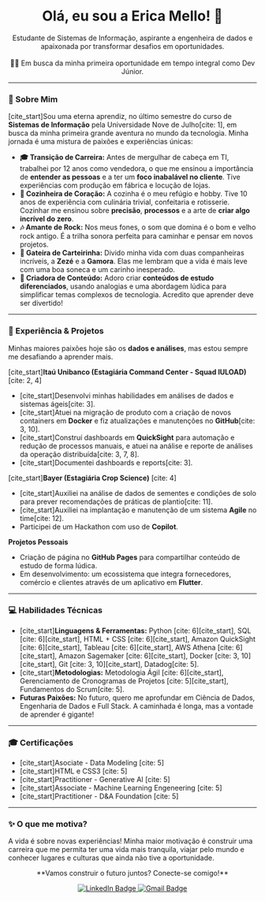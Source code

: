 <h1 align="center">Olá, eu sou a Erica Mello! 👋</h1>

<p align="center">
  Estudante de Sistemas de Informação, aspirante a engenheira de dados e 
  apaixonada por transformar desafios em oportunidades.
  <br><br>
  👩‍💻 Em busca da minha primeira oportunidade em tempo integral como Dev Júnior.
</p>

---

### 🚀 Sobre Mim

[cite_start]Sou uma eterna aprendiz, no último semestre do curso de **Sistemas de Informação** pela Universidade Nove de Julho[cite: 1], em busca da minha primeira grande aventura no mundo da tecnologia. Minha jornada é uma mistura de paixões e experiências únicas:

* **🎓 Transição de Carreira:** Antes de mergulhar de cabeça em TI, trabalhei por 12 anos como vendedora, o que me ensinou a importância de **entender as pessoas** e a ter um **foco inabalável no cliente**. Tive experiências com produção em fábrica e locução de lojas.
* **🍜 Cozinheira de Coração:** A cozinha é o meu refúgio e hobby. Tive 10 anos de experiência com culinária trivial, confeitaria e rotisserie. Cozinhar me ensinou sobre **precisão**, **processos** e a arte de **criar algo incrível do zero**.
* **🎶 Amante de Rock:** Nos meus fones, o som que domina é o bom e velho rock antigo. É a trilha sonora perfeita para caminhar e pensar em novos projetos.
* **🐾 Gateira de Carteirinha:** Divido minha vida com duas companheiras incríveis, a **Zezé** e a **Gamora**. Elas me lembram que a vida é mais leve com uma boa soneca e um carinho inesperado.
* **💖 Criadora de Conteúdo:** Adoro criar **conteúdos de estudo diferenciados**, usando analogias e uma abordagem lúdica para simplificar temas complexos de tecnologia. Acredito que aprender deve ser divertido!

---

### 💼 Experiência & Projetos

Minhas maiores paixões hoje são os **dados e análises**, mas estou sempre me desafiando a aprender mais.

[cite_start]**Itaú Unibanco (Estagiária Command Center - Squad IULOAD)** [cite: 2, 4]
* [cite_start]Desenvolvi minhas habilidades em análises de dados e sistemas ágeis[cite: 3].
* [cite_start]Atuei na migração de produto com a criação de novos containers em **Docker** e fiz atualizações e manutenções no **GitHub**[cite: 3, 10].
* [cite_start]Construí dashboards em **QuickSight** para automação e redução de processos manuais, e atuei na análise e reporte de análises da operação distribuída[cite: 3, 7, 8].
* [cite_start]Documentei dashboards e reports[cite: 3].

[cite_start]**Bayer (Estagiária Crop Science)** [cite: 4]
* [cite_start]Auxiliei na análise de dados de sementes e condições de solo para prever recomendações de práticas de plantio[cite: 11].
* [cite_start]Auxiliei na implantação e manutenção de um sistema **Agile** no time[cite: 12].
* Participei de um Hackathon com uso de **Copilot**.

**Projetos Pessoais**
* Criação de página no **GitHub Pages** para compartilhar conteúdo de estudo de forma lúdica.
* Em desenvolvimento: um ecossistema que integra fornecedores, comércio e clientes através de um aplicativo em **Flutter**.

---

### 💻 Habilidades Técnicas

* [cite_start]**Linguagens & Ferramentas:** Python [cite: 6][cite_start], SQL [cite: 6][cite_start], HTML + CSS [cite: 6][cite_start], Amazon QuickSight [cite: 6][cite_start], Tableau [cite: 6][cite_start], AWS Athena [cite: 6][cite_start], Amazon Sagemaker [cite: 6][cite_start], Docker [cite: 3, 10][cite_start], Git [cite: 3, 10][cite_start], Datadog[cite: 5].
* [cite_start]**Metodologias:** Metodologia Ágil [cite: 6][cite_start], Gerenciamento de Cronogramas de Projetos [cite: 5][cite_start], Fundamentos do Scrum[cite: 5].
* **Futuras Paixões:** No futuro, quero me aprofundar em Ciência de Dados, Engenharia de Dados e Full Stack. A caminhada é longa, mas a vontade de aprender é gigante!

---

### 🎓 Certificações

* [cite_start]Asociate - Data Modeling [cite: 5]
* [cite_start]HTML e CSS3 [cite: 5]
* [cite_start]Practitioner - Generative AI [cite: 5]
* [cite_start]Associate - Machine Learning Engeneering [cite: 5]
* [cite_start]Practitioner - D&A Foundation [cite: 5]

---

### ✨ O que me motiva?

A vida é sobre novas experiências! Minha maior motivação é construir uma carreira que me permita ter uma vida mais tranquila, viajar pelo mundo e conhecer lugares e culturas que ainda não tive a oportunidade.

<p align="center">
  **Vamos construir o futuro juntos? Conecte-se comigo!**
</p>

<p align="center">
  <a href="https://www.linkedin.com/in/erica-mello-dev">
    <img src="https://img.shields.io/badge/LinkedIn-0077B5?style=for-the-badge&logo=linkedin&logoColor=white" alt="LinkedIn Badge"/>
  </a>
  <a href="mailto:ericapmello@outlook.com">
    <img src="https://img.shields.io/badge/Gmail-D14836?style=for-the-badge&logo=gmail&logoColor=white" alt="Gmail Badge"/>
  </a>
</p>
